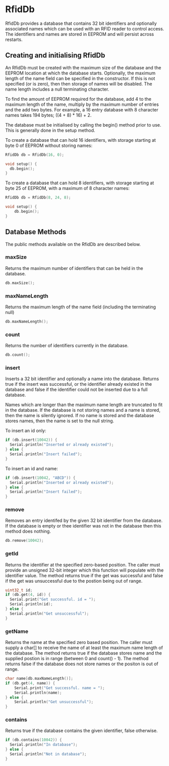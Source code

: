 # RfidDb
RfidDb provides a database that contains 32 bit identifiers and optionally
associated names which can be used with an RFID reader to control access. 
The identifiers and names are stored in EEPROM and will persist across
restarts.

## Creating and initialising RfidDb
An RfidDb must be created with the maximum size of the database and the
EEPROM location at which the database starts. Optionally, the maximum
length of the name field can be specified in the constructor. If this
is not specified (or is zero), then then storage of names will be disabled.
The name length includes a null terminating character.

To find the amount of EEPROM required for the database, add 4 to the maximum
length of the name, multiply by the maximum number of entries and the add
two bytes. For example, a 16 entry database with 8 character names takes 194
bytes; ((4 + 8) * 16) + 2.

The database must be initialised by calling the begin() method prior to use.
This is generally done in the setup method.

To create a database that can hold 16 identifiers, with storage starting at
byte 0 of EEPROM without storing names:
```c++
RfidDb db = RfidDb(16, 0);

void setup() {
  db.begin();
}
```

To create a database that can hold 8 identifiers, with storage starting at
byte 25 of EEPROM, with a maximum of 8 character
names:
```c++
RfidDb db = RfidDb(8, 24, 8);

void setup() {
	db.begin();
}
```

## Database Methods
The public methods available on the RfidDb are described below.

### maxSize
Returns the maximum number of identifiers that can be held in the database.

```c++
db.maxSize();
```

### maxNameLength
Returns the maximum length of the name field (including the terminating null)

```c++
db.maxNameLength();
```

### count
Returns the number of identifiers currently in the database.

```c++
db.count();
```

### insert
Inserts a 32 bit identifier and optionally a name into the database.
Returns true if the insert was successful, or the identifier already existed
in the database and false if the identifier could not be inserted due to a
full database.

Names which are longer than the maximum name length are truncated to fit
in the database. If the database is not storing names and a name is stored,
then the name is silently ignored. If no name is stored and the database
stores names, then the name is set to the null string.

To insert an id only:
```c++
if (db.insert(10042)) {
  Serial.println("Inserted or already existed");
} else {
  Serial.println("Insert failed");
}
```

To insert an id and name:
```c++
if (db.insert(10042, "ABCD")) {
  Serial.println("Inserted or already existed");
} else {
  Serial.println("Insert failed");
}
```

### remove
Removes an entry identifed by the given 32 bit identifier from the database.
If the database is empty or thee identifier was not in the database then this 
method does nothing.

```c++
db.remove(10042);
```

### getId
Returns the identifier at the specified zero-based position. The caller must
provide an unsigned 32-bit integer which this function will populate with
the identifier value. The method returns true if the get was successful and
false if the get was unsuccessful due to the postion being out of range.

```c++
uint32_t id;
if (db.get(4, id)) {
  Serial.print("Get successful. id = ");
  Serial.println(id);
} else {
  Serial.println("Get unsuccessful");
}
```

### getName
Returns the name at the specified zero based position. The caller must supply
a char[] to receive the name of at least the maximum name length of the
database. The method returns true if the database stores name and the
supplied postion is in range (between 0 and count() - 1). The method returns
false if the database does not store names or the positon is out of range.

```c++
char name[db.maxNameLength()];
if (db.get(4, name)) {
	Serial.print("Get successful. name = ");
	Serial.println(name);
} else {
	Serial.println("Get unsuccessful");
}
```

### contains
Returns true if the database contains the given identifier, false otherwise.

```c++
if (db.contains(10042)) {
  Serial.println("In database");
} else {
  Serial.println("Not in database");
}
```
